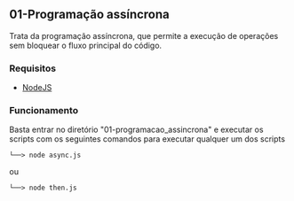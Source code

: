 ## 01-Programação assíncrona

Trata da programação assíncrona, que permite a execução de operações sem bloquear o fluxo principal do código.

### Requisitos

- [NodeJS](https://nodejs.org/en)

### Funcionamento

Basta entrar no diretório "01-programacao_assincrona" e executar os scripts com os seguintes comandos para executar qualquer um dos scripts

```
└──> node async.js
```

ou 

```
└──> node then.js
```